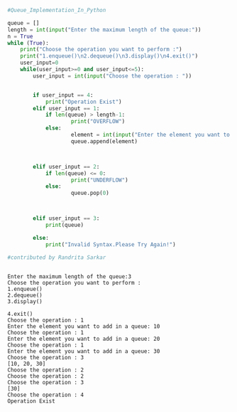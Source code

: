 ```python
#Queue_Implementation_In_Python
```


```python
queue = []
length = int(input("Enter the maximum length of the queue:"))
n = True
while (True):
    print("Choose the operation you want to perform :")
    print("1.enqueue()\n2.dequeue()\n3.display()\n4.exit()")
    user_input=0
    while(user_input>=0 and user_input<=5):
        user_input = int(input("Choose the operation : "))


        if user_input == 4:
            print("Operation Exist")
        elif user_input == 1:
            if len(queue) > length-1:
                    print("OVERFLOW")
            else:
                    element = int(input("Enter the element you want to add in a queue: "))
                    queue.append(element)



        elif user_input == 2:
            if len(queue) <= 0:
                    print("UNDERFLOW")
            else:
                    queue.pop(0)



        elif user_input == 3:
            print(queue)

        else:
            print("Invalid Syntax.Please Try Again!")

#contributed by Randrita Sarkar



```

    Enter the maximum length of the queue:3
    Choose the operation you want to perform :
    1.enqueue()
    2.dequeue()
    3.display()
    
    4.exit()
    Choose the operation : 1
    Enter the element you want to add in a queue: 10
    Choose the operation : 1
    Enter the element you want to add in a queue: 20
    Choose the operation : 1
    Enter the element you want to add in a queue: 30
    Choose the operation : 3
    [10, 20, 30]
    Choose the operation : 2
    Choose the operation : 2
    Choose the operation : 3
    [30]
    Choose the operation : 4
    Operation Exist
    


```python

```
